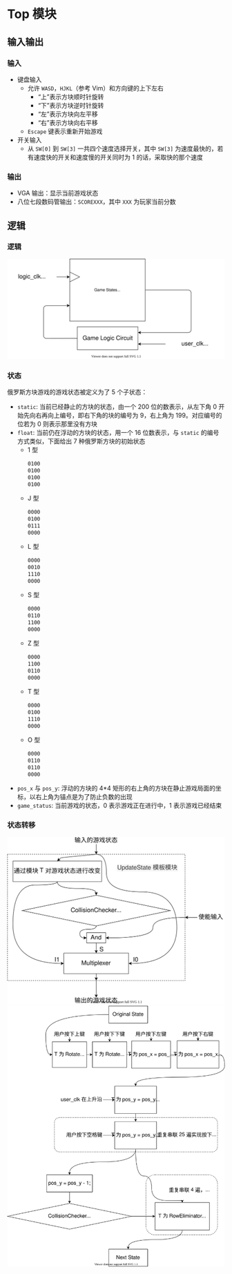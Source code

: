 # Top 模块

## 输入输出

### 输入

* 键盘输入
  * 允许 `WASD`，`HJKL`（参考 Vim）和方向键的上下左右
    * “上”表示方块顺时针旋转
    * “下”表示方块逆时针旋转
    * “左”表示方块向左平移
    * “右”表示方块向右平移
  * `Escape` 键表示重新开始游戏
* 开关输入
  * 从 `SW[0]` 到 `SW[3]` 一共四个速度选择开关，其中 `SW[3]` 为速度最快的，若有速度快的开关和速度慢的开关同时为 1 的话，采取快的那个速度

### 输出

* VGA 输出：显示当前游戏状态
* 八位七段数码管输出：`SCOREXXX`，其中 `XXX` 为玩家当前分数

## 逻辑

### 逻辑
![](img/top-Page-1.svg)

### 状态

俄罗斯方块游戏的游戏状态被定义为了 5 个子状态：
* `static`: 当前已经静止的方块的状态，由一个 200 位的数表示，从左下角 0 开始先向右再向上编号，即右下角的块的编号为 9，右上角为 199。对应编号的位若为 0 则表示那里没有方块
* `float`: 当前仍在浮动的方块的状态，用一个 16 位数表示，与 `static` 的编号方式类似，下面给出 7 种俄罗斯方块的初始状态
  * 1 型
    ```
    0100
    0100
    0100
    0100
    ```
  * J 型
    ```
    0000
    0100
    0111
    0000
    ```
  * L 型
    ```
    0000
    0010
    1110
    0000
    ```
  * S 型
    ```
    0000
    0110
    1100
    0000
    ```
  * Z 型
    ```
    0000
    1100
    0110
    0000
    ```
  * T 型
    ```
    0000
    0100
    1110
    0000
    ```
  * O 型
    ```
    0000
    0110
    0110
    0000
    ```
* `pos_x` 与 `pos_y`: 浮动的方块的 4*4 矩形的右上角的方块在静止游戏局面的坐标，以右上角为锚点是为了防止负数的出现
* `game_status`: 当前游戏的状态，0 表示游戏正在进行中，1 表示游戏已经结束

### 状态转移
![](img/top-Page-2.svg)
![](img/top-Page-final.svg)
